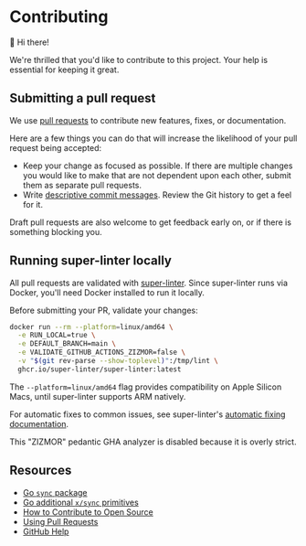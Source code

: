# Contributing

:wave: Hi there!

We're thrilled that you'd like to contribute to this project. Your help is
essential for keeping it great.

## Submitting a pull request

We use [pull requests][open-prs] to contribute new features, fixes, or
documentation.

[open-prs]: https://github.com/notorious-go/sync/pulls

Here are a few things you can do that will increase the likelihood of your pull
request being accepted:

- Keep your change as focused as possible. If there are multiple changes you
  would like to make that are not dependent upon each other, submit them as
  separate pull requests.
- Write [descriptive commit messages][commit-format]. Review the Git history to
  get a feel for it.

[commit-format]: https://go.dev/wiki/CommitMessage

Draft pull requests are also welcome to get feedback early on, or if there is
something blocking you.

## Running super-linter locally

All pull requests are validated with [super-linter][]. Since super-linter runs
via Docker, you'll need Docker installed to run it locally.

Before submitting your PR, validate your changes:

```bash
docker run --rm --platform=linux/amd64 \
  -e RUN_LOCAL=true \
  -e DEFAULT_BRANCH=main \
  -e VALIDATE_GITHUB_ACTIONS_ZIZMOR=false \
  -v "$(git rev-parse --show-toplevel)":/tmp/lint \
  ghcr.io/super-linter/super-linter:latest
```

The `--platform=linux/amd64` flag provides compatibility on Apple Silicon Macs, until super-linter supports ARM natively.

For automatic fixes to common issues, see super-linter's [automatic fixing documentation][autofix].

This "ZIZMOR" pedantic GHA analyzer is disabled because it is overly strict.

[super-linter]: https://github.com/super-linter/super-linter
[autofix]: https://github.com/super-linter/super-linter#how-to-use-fix-mode

## Resources

- [Go `sync` package][]
- [Go additional `x/sync` primitives][]
- [How to Contribute to Open Source][]
- [Using Pull Requests][]
- [GitHub Help][]

[Go `sync` package]: https://pkg.go.dev/sync
[Go additional `x/sync` primitives]: https://pkg.go.dev/golang.org/x/sync
[How to Contribute to Open Source]: https://opensource.guide/how-to-contribute/
[Using Pull Requests]: https://docs.github.com/en/github/collaborating-with-pull-requests/proposing-changes-to-your-work-with-pull-requests/about-pull-requests
[GitHub Help]: https://docs.github.com/en
